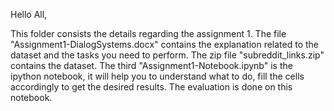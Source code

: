Hello All,

This folder consists the details regarding the assignment 1. The file "Assignment1-DialogSystems.docx" contains the explanation related to the dataset and the tasks you need to perform. The zip file "subreddit_links.zip" contains the dataset. The third "Assignment1-Notebook.ipynb" is the ipython notebook, it will help you to understand what to do, fill the cells accordingly to get the desired results. The evaluation is done on this notebook.
